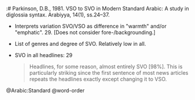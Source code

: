 :# Parkinson, D.B., 1981. VSO to SVO in Modern Standard Arabic: A study in diglossia syntax.  Arabiyya, 14(1), ss.24–37.

- Interprets variation SVO/VSO as difference in "warmth" and/or "emphatic". 29. [Does not consider fore-/backgrounding.]

- List of genres and degree of SVO. Relatively low in all.

- SVO in all headlines: 29

    > Headlines, for some reason, almost entirely SVO [98%]. This is particularly striking since the first sentence of most news articles repeats the headlines exactly except changing it to VSO.

@Arabic:Standard
@word-order
